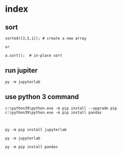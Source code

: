 # index

## sort

```
sorted([3,5,1]); # create a new array

or

a.sort();  # in-place sort

```


## run jupiter

```
py -m jupyterlab
```

## use python 3 command
```
c:\python39\python.exe -m pip install --upgrade pip
c:\python39\python.exe -m pip install pandas



py -m pip install jupyterlab

py -m jupyterlab

py -m pip install pandas 
```
